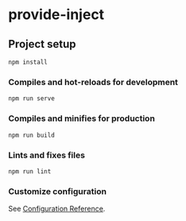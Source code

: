# provide-inject

## Project setup

``` shell
npm install
```

### Compiles and hot-reloads for development

``` shell
npm run serve
```

### Compiles and minifies for production

``` shell
npm run build
```

### Lints and fixes files

``` shell
npm run lint
```

### Customize configuration

See [Configuration Reference](https://cli.vuejs.org/config/).
